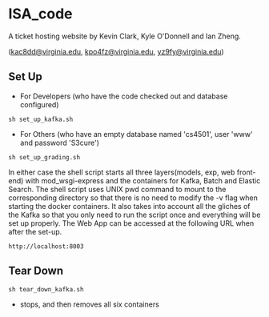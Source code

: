ISA_code
========

A ticket hosting website by Kevin Clark, Kyle O'Donnell and Ian Zheng.

(kac8dd@virginia.edu, kpo4fz@virginia.edu, yz9fy@virginia.edu)

Set Up
------
- For Developers (who have the code checked out and database configured)
```
sh set_up_kafka.sh
```

- For Others (who have an empty database named 'cs4501', user 'www' and password 'S3cure')
```
sh set_up_grading.sh
```
In either case the shell script starts all three layers(models, exp, web front-end) with mod_wsgi-express and the containers for Kafka, Batch and Elastic Search. The shell script uses UNIX pwd command to mount to the corresponding directory so that there is no need to modify the -v flag when starting the docker containers. It also takes into account all the gliches of the Kafka so that you only need to run the script once and everything will be set up properly. The Web App can be accessed at the following URL when after the set-up.
```
http://localhost:8003
```

Tear Down
---------
```
sh tear_down_kafka.sh
```
- stops, and then removes all six containers

